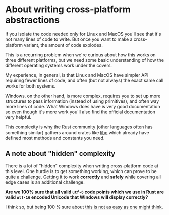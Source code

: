 # About writing cross-platform abstractions

If you isolate the code needed only for Linux and MacOS you'll see that it's not many lines of code to write. But once you want to make a cross-platform variant, the amount of code explodes.

This is a recurring problem when we're curious about how this works on three different platforms, but we need some basic understanding of how the different operating systems work under the covers.

My experience, in general, is that Linux and MacOS have simpler API requiring fewer lines of code, and often (but not always) the exact same call works for both systems.

Windows, on the other hand, is more complex, requires you to set up more structures to pass information (instead of using primitives), and often way more lines of code. What Windows does have is very good documentation so even though it's more work you'll also find the official documentation very helpful.

This complexity is why the Rust community (other languages often has something similar) gathers around crates like [libc](https://github.com/rust-lang/libc) which already have defined most methods and constants you need.

## A note about "hidden" complexity

There is a lot of "hidden" complexity when writing cross-platform code at this
level. One hurdle is to get something working, which can prove to be quite a
challenge. Getting it to work **correctly** and **safely** while covering all
edge cases is an additional challenge.

**Are we 100% sure that all valid `utf-8` code points which we use in Rust are valid `utf-16` encoded Unicode that Windows will display correctly?**

I think so, but being 100 % sure about [this is not as easy as one might think](https://en.wikipedia.org/wiki/Comparison_of_Unicode_encodings).

